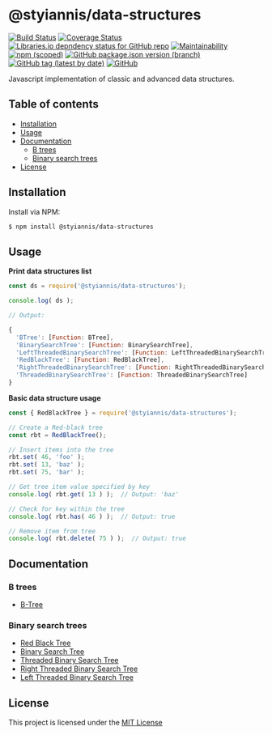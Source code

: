 # @styiannis/data-structures

[![Build Status](https://api.travis-ci.com/styiannis/data-structures-js.svg?branch=main)](https://travis-ci.com/styiannis/data-structures-js)
[![Coverage Status](https://coveralls.io/repos/github/styiannis/data-structures-js/badge.svg?branch=main)](https://coveralls.io/github/styiannis/data-structures-js?branch=main)
[![Libraries.io depndency status for GitHub repo](https://img.shields.io/librariesio/github/styiannis/data-structures-js)](#) <!--
[![Inline docs](http://inch-ci.org/github/styiannis/data-structures-js.svg?branch=main)](http://inch-ci.org/github/styiannis/data-structures-js?branch=main)
-->[![Maintainability](https://api.codeclimate.com/v1/badges/a78549d1d9aace1d67d6/maintainability)](https://codeclimate.com/github/styiannis/data-structures-js/maintainability)
[![npm (scoped)](https://img.shields.io/npm/v/@styiannis/data-structures)](#)
[![GitHub package.json version (branch)](https://img.shields.io/github/package-json/v/styiannis/data-structures-js/main)](https://github.com/styiannis/data-structures-js/releases)
[![GitHub tag (latest by date)](https://img.shields.io/github/v/tag/styiannis/data-structures-js)](https://github.com/styiannis/data-structures-js/tags)
[![GitHub](https://img.shields.io/github/license/styiannis/data-structures-js)](https://github.com/styiannis/data-structures-js/blob/main/LICENSE)
<!--![GitHub code size in bytes](https://img.shields.io/github/languages/code-size/styiannis/data-structures-js)
![GitHub repo size](https://img.shields.io/github/repo-size/styiannis/data-structures-js)
![Lines of code](https://img.shields.io/tokei/lines/github/styiannis/data-structures-js)-->
<!--[![Commitizen friendly](https://img.shields.io/badge/commitizen-friendly-brightgreen.svg)](http://commitizen.github.io/cz-cli/)
[![semantic-release](https://img.shields.io/badge/%20%20%F0%9F%93%A6%F0%9F%9A%80-semantic--release-e10079.svg)](https://github.com/semantic-release/semantic-release)-->

Javascript implementation of classic and advanced data structures.

## Table of contents

- [Installation](#Installation)
- [Usage](#Usage)
- [Documentation](#Documentation)
	- [B trees](#B-trees)
	- [Binary search trees](#Binary-search-trees)
- [License](#License)

## Installation

Install via NPM:
```sh
$ npm install @styiannis/data-structures
```

## Usage

**Print data structures list**

```js
const ds = require('@styiannis/data-structures');

console.log( ds );

// Output:

{
  'BTree': [Function: BTree],
  'BinarySearchTree': [Function: BinarySearchTree],
  'LeftThreadedBinarySearchTree': [Function: LeftThreadedBinarySearchTree],
  'RedBlackTree': [Function: RedBlackTree],
  'RightThreadedBinarySearchTree': [Function: RightThreadedBinarySearchTree],
  'ThreadedBinarySearchTree': [Function: ThreadedBinarySearchTree]
}
```

**Basic data structure usage**
```js
const { RedBlackTree } = require('@styiannis/data-structures');

// Create a Red-black tree
const rbt = RedBlackTree();

// Insert items into the tree
rbt.set( 46, 'foo' );
rbt.set( 13, 'baz' );
rbt.set( 75, 'bar' );

// Get tree item value specified by key
console.log( rbt.get( 13 ) );  // Output: 'baz'

// Check for key within the tree
console.log( rbt.has( 46 ) );  // Output: true

// Remove item from tree
console.log( rbt.delete( 75 ) );  // Output: true

```
## Documentation

### B trees

- [B-Tree](https://github.com/styiannis/data-structures-js/blob/main/wiki/BTree.md)

### Binary search trees

- [Red Black Tree](https://github.com/styiannis/data-structures-js/blob/main/wiki/RedBlackTree.md)
- [Binary Search Tree](https://github.com/styiannis/data-structures-js/blob/main/wiki/BinarySearchTree.md)
- [Threaded Binary Search Tree](https://github.com/styiannis/data-structures-js/blob/main/wiki/ThreadedBinarySearchTree.md)
- [Right Threaded Binary Search Tree](https://github.com/styiannis/data-structures-js/blob/main/wiki/RightThreadedBinarySearchTree.md)
- [Left Threaded Binary Search Tree](https://github.com/styiannis/data-structures-js/blob/main/wiki/LeftThreadedBinarySearchTree.md)

## License

This project is licensed under the [MIT License](https://github.com/styiannis/data-structures-js/blob/main/LICENSE)
